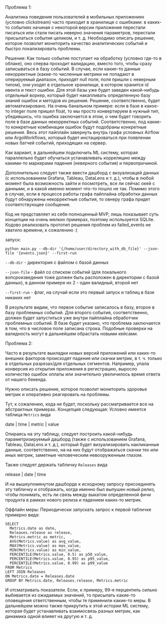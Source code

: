 Проблема 1:

Аналитика поведения пользователей в мобильных приложениях (условно clickstream) часто приходит в хранилище с ошибками: в каких-то событиях начиная с некоторой версии приложения перестали писаться или стали писать неверно значения параметров, перестали присылаться события целиком, и т. д.
Необходимо описать решение, которое позволит мониторить качество аналитических событий и быстро локализировать проблемы.

Решение:
Как только событие поступает на обработку (условно где-то в облаке), оно сперва проходит валидацию, вместо того, чтобы сразу записываться в базу событий. В случае, если какие-то данные некорректные (какие-то численные метрики не попадают в оперируемый диапазон, приходят null поля, поля пришли с неверным типом), они уходят в отдельное хранилище, в котором хранится id ивента и текст ошибки. Для этой базы уже будет заведен какой-нибудь отдельный воркер, который будет накапливать определенную базу знаний ошибок и методов их решения. Решение, соответственно, будет автоматизировано. На очень банальном примере: если в базе в какое-то integer поле пришел float, то мы просто конвертируем в нужный тип, убедившись, что ошибка заключается в этом, о чем будет говорить поле в базе данных некорректных событий. Соответственно, под какие-то конкретные комбинации ошибок будут подобраны конкретные решения. 
Весь этот пайплайн завернуть внутрь графа условных Airflow или ArgoWorkflows, который будет инстацироваться при появлении новых батчей событий, приходящих на сервер.

Как вариант, в дальнейшем подключить ML систему, которая параллельно будет обучаться устанавливать корреляцию между какими-то маркерами падения (неверного события) и первопричиной.

Дополнительно следует также ввести дашборд с визуализацей данных (с использованием Grafana, Tableau, DataLens и т. д.), чтобы в любой момент была возможность зайти и посмотреть, все ли сейчас окей с данными, и в какой именно момент что-то пошло не так. Помимо этого в случае, если в процессе работы графа пайплайна обработки данных будут обнаружены некорректные события, то овнеру графа придет соответствующее сообщение.

Код не представляет из себя полноценный MVP, лишь показывает суть концепции на очень мелких примерах, поэтому используется SQLite. Кодово реализовать прототип решения проблем из failed_events не хватило времени, к сожалению :(

запуск:

`python main.py --db-dir '{/home/user/directory_with_db_file}' --json-file '{events.json}' --first-run`


`--db-dir` - директория с файлом с базой данных

`--json-file` - файл со списком событий (для локального вопсроизведения тоже должен быть расположен в директории с базой данных), в данном примере их 2 - один валидный, второй нет

`--first-run` - флаг, на случай если это первый запуск и таблиц в базе никаких нет

В результате видим, что первое событие записалось в базу, второе в базу проблемных событий. Для второго события, соответственно, должен будет запуститься уже внутри пайплайна обработчик проблемных событий. В базе будет указано, что проблема заключается в том, что в числовое поле записана строка. Подобные проверки на валидность могут в дальнейшем обрастать новыми кейсами.


Проблема 2:

Часто в результате выкладки новых версий приложений или каких-то внешних факторов происходят падения или скачки метрик, в т. ч. только в отдельных разрезах/для отдельных сегментов. Например, упала конверсия из открытия приложения в регистрацию, выросло количество ошибок оплаты или значительно увеличилось время ответа от нашего бекенда. 

Нужно описать решение, которое позволит мониторить здоровье метрик и оперативно реагировать на проблемы.

Тут, к сожалению, кода не будет, поскольку рассматривается все на абстрактных примерах. Концепция следующая:
Условно имеется таблица `Metrics` вида 


date | time | metric | value


Опираясь на эту таблицу, следует построить какой-нибудь параметризируемый дашборд (также с использованием Grafana, Tableau, DataLens и т. д.), который будет визуализировать накликанные данные, соответственно, на на них будут отображаться скачки тех или иных метрик, заметные человеческим невооруженным глазом.

Также следует держать табличку `Releases` вида 


release | date | time


И на вышеупомянутом дашборде к исходному запросу присоединять эту табличку и отображать, когда именно был выпушен новый релиз, чтобы понимать, есть ли связь между выкатом определенной фичи продукта в рамках нового релиза и падением каких-то метрик.

Оффлайн меры: 
Периодически запускать запрос к первой табличке примерно вида:

```
SELECT
  Metrics.date as date,
  Releases.release as release,
  Metrics.metric as metric,
  AVG(Metrics.value) as avg_value,
  MAX(Metrics.value) as max_value,
  MIN(Metrics.value) as min_value,
  PERCENTILE(Metrics.value, 0.5) as p50_value,
  PERCENTILE(Metrics.value, 0.95) as p95_value,
  PERCENTILE(Metrics.value, 0.99) as p99_value
FROM Metrics
LEFT JOIN Releases
ON Metrics.date = Releases.date
GROUP BY Metrics.date, Releases.release, Metrics.metric
```
И отсматривать показатели. Если, к примеру, 99-я перцентиль сильно выбивается из ожидаемых значений, то присылать какие-то оповещения ответственным, чтобы те применили какие-то меры. В дальнейшем можно также прикрутить к этой истории ML систему, которая будет устанавливать взаимосвязь разных метрик, как динамика одной влияет на другую и т. д.
